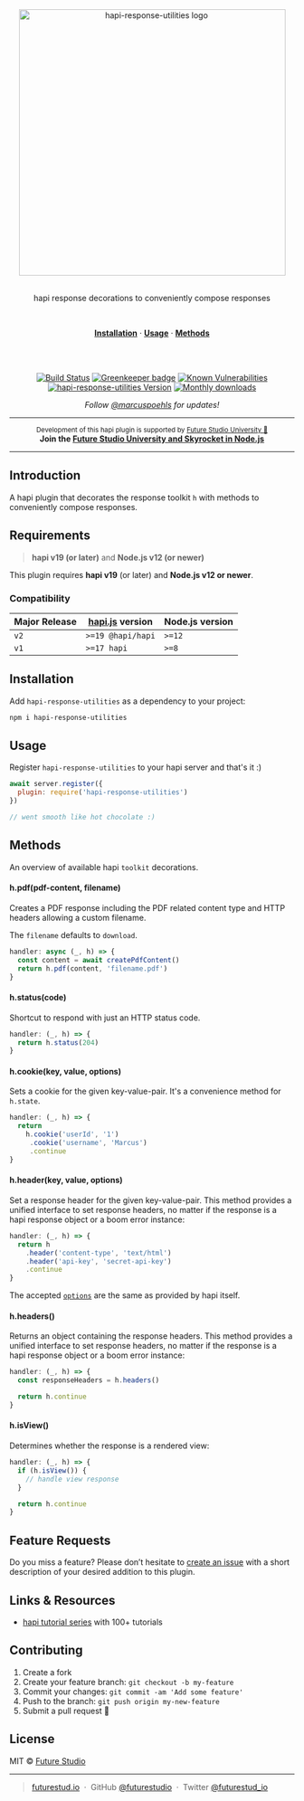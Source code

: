 <div align="center">
  <img width="471" style="max-width:100%;" src="https://github.com/futurestudio/hapi-response-utilities/blob/master/media/hapi-response-utilities.png?raw=true" alt="hapi-response-utilities logo">
  <br/>
  <br/>
  <p>
    hapi response decorations to conveniently compose responses
  </p>
  <br/>
  <p>
    <a href="#installation"><strong>Installation</strong></a> ·
    <a href="#usage"><strong>Usage</strong></a> ·
    <a href="#methods"><strong>Methods</strong></a>
  </p>
  <br/>
  <br/>
  <p>

[![Build Status](https://travis-ci.org/futurestudio/hapi-response-utilities.svg?branch=master)](https://travis-ci.org/futurestudio/hapi-response-utilities) [![Greenkeeper badge](https://badges.greenkeeper.io/futurestudio/hapi-response-utilities.svg)](https://greenkeeper.io/)
  <a href="https://snyk.io/test/github/futurestudio/hapi-response-utilities"><img src="https://snyk.io/test/github/futurestudio/hapi-response-utilities/badge.svg" alt="Known Vulnerabilities" data-canonical-src="https://snyk.io/test/github/futurestudio/hapi-response-utilities" style="max-width:100%;"></a>
    <a href="https://www.npmjs.com/package/hapi-response-utilities"><img src="https://img.shields.io/npm/v/hapi-response-utilities.svg" alt="hapi-response-utilities Version"></a>
    <a href="https://www.npmjs.com/package/hapi-response-utilities"><img src="https://img.shields.io/npm/dm/hapi-response-utilities.svg" alt="Monthly downloads"></a>
  </p>
  <p>
    <em>Follow <a href="http://twitter.com/marcuspoehls">@marcuspoehls</a> for updates!</em>
  </p>
</div>

------

<p align="center"><sup>Development of this hapi plugin is supported by <a href="https://futurestud.io">Future Studio University 🚀</a></sup>
<br><b>
Join the <a href="https://futurestud.io/university">Future Studio University and Skyrocket in Node.js</a></b>
</p>

------


## Introduction
A hapi plugin that decorates the response toolkit `h` with methods to conveniently compose responses.


## Requirements
> **hapi v19 (or later)** and **Node.js v12 (or newer)**

This plugin requires **hapi v19** (or later) and **Node.js v12 or newer**.


### Compatibility
| Major Release | [hapi.js](https://github.com/hapijs/hapi) version | Node.js version |
| --- | --- | --- |
| `v2` | `>=19 @hapi/hapi` | `>=12` |
| `v1` | `>=17 hapi` | `>=8` |


## Installation
Add `hapi-response-utilities` as a dependency to your project:

```bash
npm i hapi-response-utilities
```


## Usage
Register `hapi-response-utilities` to your hapi server and that's it :)

```js
await server.register({
  plugin: require('hapi-response-utilities')
})

// went smooth like hot chocolate :)
```


## Methods
An overview of available hapi `toolkit` decorations.


#### h.pdf(pdf-content, filename)
Creates a PDF response including the PDF related content type and HTTP headers allowing a custom filename.

The `filename` defaults to `download`.

```js
handler: async (_, h) => {
  const content = await createPdfContent()
  return h.pdf(content, 'filename.pdf')
}
```


#### h.status(code)
Shortcut to respond with just an HTTP status code.

```js
handler: (_, h) => {
  return h.status(204)
}
```


#### h.cookie(key, value, options)
Sets a cookie for the given key-value-pair. It's a convenience method for `h.state`.

```js
handler: (_, h) => {
  return
    h.cookie('userId', '1')
     .cookie('username', 'Marcus')
     .continue
}
```


#### h.header(key, value, options)
Set a response header for the given key-value-pair. This method provides a unified interface to set response headers, no matter if the response is a hapi response object or a boom error instance:

```js
handler: (_, h) => {
  return h
    .header('content-type', 'text/html')
    .header('api-key', 'secret-api-key')
    .continue
}
```

The accepted [`options`](https://hapi.dev/api/?v=18.4.0#-responseheadername-value-options) are the same as provided by hapi itself.


#### h.headers()
Returns an object containing the response headers. This method provides a unified interface to set response headers, no matter if the response is a hapi response object or a boom error instance:

```js
handler: (_, h) => {
  const responseHeaders = h.headers()

  return h.continue
}
```


#### h.isView()
Determines whether the response is a rendered view:

```js
handler: (_, h) => {
  if (h.isView()) {
    // handle view response
  }

  return h.continue
}
```


## Feature Requests
Do you miss a feature? Please don’t hesitate to
[create an issue](https://github.com/futurestudio/hapi-response-utilities/issues) with a short description of your desired addition to this plugin.


## Links & Resources

- [hapi tutorial series](https://futurestud.io/tutorials/hapi-get-your-server-up-and-running) with 100+ tutorials


## Contributing

1.  Create a fork
2.  Create your feature branch: `git checkout -b my-feature`
3.  Commit your changes: `git commit -am 'Add some feature'`
4.  Push to the branch: `git push origin my-new-feature`
5.  Submit a pull request 🚀


## License

MIT © [Future Studio](https://futurestud.io)

---

> [futurestud.io](https://futurestud.io) &nbsp;&middot;&nbsp;
> GitHub [@futurestudio](https://github.com/futurestudio/) &nbsp;&middot;&nbsp;
> Twitter [@futurestud_io](https://twitter.com/futurestud_io)
